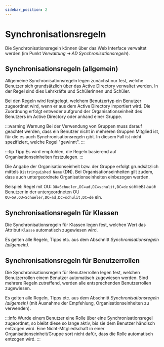 ```yaml
---
sidebar_position: 2
---
```


# Synchronisationsregeln

Die Synchronisationsregeln können über das Web Interface verwaltet werden (im Punkt *Verwaltung ➜ AD Synchronisationsregeln*).

## Synchronisationsregeln (allgemein)

Allgemeine Synchronisationsregeln legen zunächst nur fest, welche Benutzer sich grundsätzlich über das Active Directory
verwaltet werden. In der Regel sind dies Lehrkräfte und Schülerinnen und Schüler.

Bei den Regeln wird festgelegt, welchem Benutzertyp ein Benutzer zugeordnet wird, wenn er aus dem Active Directory importiert
wird. Die Zuordnung erfolgt entweder aufgrund der Organisationseinheit des Benutzers im Active Directory oder anhand 
einer Gruppe. 

:::warning Warnung
Bei der Verwendung von Gruppen muss darauf geachtet werden, dass ein Benutzer nicht in mehreren Gruppen Mitglied ist, für
die es auch Synchronisationsregeln gibt. In diesem Fall ist nicht spezifiziert, welche Regel "gewinnt".
:::

:::tip Tipp
Es wird empfohlen, die Regeln basierend auf Organisationseinheiten festzulegen.
:::

Die Angabe der Organisationseinheit bzw. der Gruppe erfolgt grundsätzlich mittels `Distringuished Name` (DN). Bei Organisationseinheiten
gilt zudem, dass auch untergeordnete Organisationseinheiten einbezogen werden.

Beispiel: Regel mit OU: `OU=Schueler,DC=ad,DC=schulit,DC=de` schließt auch Benutzer in der untergeordneten OU `OU=5A,OU=Schueler,DC=ad,DC=schulit,DC=de` ein.

## Synchronisationsregeln für Klassen

Die Synchronisationsregeln für Klassen legen fest, welchen Wert das Attribut `Klasse` automatisch zugewiesen wird. 

Es gelten alle Regeln, Tipps etc. aus dem Abschnitt *Synchronisationsregeln (allgemein)*.

## Synchronisationsregeln für Benutzerrollen

Die Synchronisationsregeln für Benutzerrollen legen fest, welchen Benutzerrollen einem Benutzer automatisch zugewiesen werden.
Sind mehrere Regeln zutreffend, werden alle entsprechenden Benutzerrollen zugewiesen.

Es gelten alle Regeln, Tipps etc. aus dem Abschnitt *Synchronisationsregeln (allgemein)* (mit Ausnahme der Empfehlung,
Organisationseinheiten zu verwenden).

:::info
Wurde einem Benutzer eine Rolle über eine Synchronisationsregel zugeordnet, so bleibt diese so lange aktiv, bis sie
dem Benutzer händisch entzogen wird. Eine Nicht-Mitgliedschaft in einer Organisationseinheit/Gruppe sort nicht dafür,
dass die Rolle automatisch entzogen wird.
:::